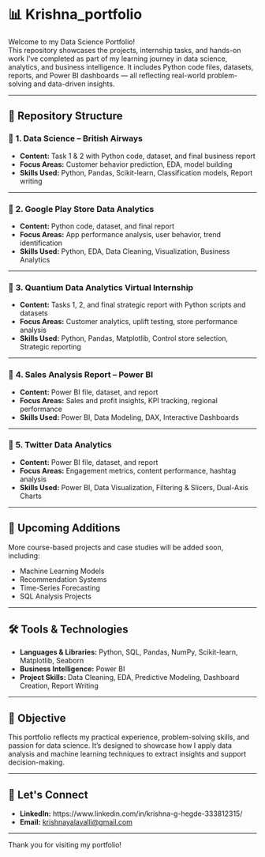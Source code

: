 # 📊 Krishna\_portfolio

Welcome to my Data Science Portfolio!\
This repository showcases the projects, internship tasks, and hands-on work I've completed as part of my learning journey in data science, analytics, and business intelligence. It includes Python code files, datasets, reports, and Power BI dashboards — all reflecting real-world problem-solving and data-driven insights.

---

## 📁 Repository Structure

### 🔹 **1. Data Science – British Airways**

- **Content:** Task 1 & 2 with Python code, dataset, and final business report
- **Focus Areas:** Customer behavior prediction, EDA, model building
- **Skills Used:** Python, Pandas, Scikit-learn, Classification models, Report writing

---

### 🔹 **2. Google Play Store Data Analytics**

- **Content:** Python code, dataset, and final report
- **Focus Areas:** App performance analysis, user behavior, trend identification
- **Skills Used:** Python, EDA, Data Cleaning, Visualization, Business Analytics

---

### 🔹 **3. Quantium Data Analytics Virtual Internship**

- **Content:** Tasks 1, 2, and final strategic report with Python scripts and datasets
- **Focus Areas:** Customer analytics, uplift testing, store performance analysis
- **Skills Used:** Python, Pandas, Matplotlib, Control store selection, Strategic reporting

---

### 🔹 **4. Sales Analysis Report – Power BI**

- **Content:** Power BI file, dataset, and report
- **Focus Areas:** Sales and profit insights, KPI tracking, regional performance
- **Skills Used:** Power BI, Data Modeling, DAX, Interactive Dashboards

---

### 🔹 **5. Twitter Data Analytics**

- **Content:** Power BI file, dataset, and report
- **Focus Areas:** Engagement metrics, content performance, hashtag analysis
- **Skills Used:** Power BI, Data Visualization, Filtering & Slicers, Dual-Axis Charts

---

## 📌 Upcoming Additions

More course-based projects and case studies will be added soon, including:

- Machine Learning Models
- Recommendation Systems
- Time-Series Forecasting
- SQL Analysis Projects

---

## 🛠️ Tools & Technologies

- **Languages & Libraries:** Python, SQL, Pandas, NumPy, Scikit-learn, Matplotlib, Seaborn
- **Business Intelligence:** Power BI
- **Project Skills:** Data Cleaning, EDA, Predictive Modeling, Dashboard Creation, Report Writing

---

## 🎯 Objective

This portfolio reflects my practical experience, problem-solving skills, and passion for data science. It’s designed to showcase how I apply data analysis and machine learning techniques to extract insights and support decision-making.

---

## 🔗 Let's Connect

- **LinkedIn:** https\://www\.linkedin.com/in/krishna-g-hegde-333812315/
- **Email:** [krishnayalavalli@gmail.com](mailto\:krishnayalavalli@gmail.com)

---

Thank you for visiting my portfolio!
